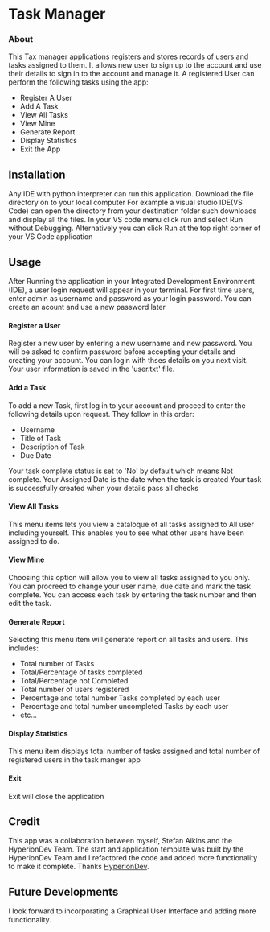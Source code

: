 # Task Manager
### About
This Tax manager applications registers and stores records of users and tasks assigned to them. 
It allows new user to sign up to the account and use their details to sign in to the account and manage it.
A registered User can perform the following tasks using the app:
- Register A User
- Add A Task
- View All Tasks
- View Mine
- Generate Report
- Display Statistics
- Exit the App

## Installation
Any IDE with python interpreter can run this application. Download the file directory on to your local computer
For example a visual studio IDE(VS Code) can open the directory from your destination folder such downloads and display all the files.
In your VS code menu click run and select Run without Debugging. Alternatively you can click Run at the top right corner 
of your VS Code application

## Usage
After Running the application in your Integrated Development Environment (IDE), a user login request will appear in your terminal.
For first time users, enter admin as username and password as your login password. You can create an acount and use a new password later
#### Register a User
Register a new user by entering a new username and new password. You will be asked to confirm password before accepting your details
and creating your account. You can login with thses details on you next visit. Your user information is saved in the 'user.txt' file.
#### Add a Task
To add a new Task, first log in to your account and proceed to enter the following details upon request. They follow in this order:
- Username
- Title of Task
- Description of Task
- Due Date

Your task complete status is set to 'No' by default which means Not complete. Your Assigned Date is the date when the task is created
Your task is successfully created when your details pass all checks
#### View All Tasks
This menu items lets you view a cataloque of all tasks assigned to All user including yourself. This enables you to see what other users have been assigned to do.
#### View Mine
Choosing this option will allow you to view all tasks assigned to you only. You can procreed to change your user name, due date and mark the task complete. You can access each task by entering the task number and then edit the task.
#### Generate Report
Selecting this menu item will generate report on all tasks and users. This includes:
- Total number of Tasks
- Total/Percentage of tasks completed
- Total/Percentage not Completed
- Total number of users registered
- Percentage and total number Tasks completed by each user
- Percentage and total number uncompleted Tasks by each user
- etc...

#### Display Statistics
This menu item displays total number of tasks assigned and total number of registered users in the task manger app
#### Exit
Exit will close the application

## Credit
This app was a collaboration between myself, Stefan Aikins and the HyperionDev Team. The start and application template was built by 
the HyperionDev Team and I refactored the code and added more functionality to make it complete.
Thanks [HyperionDev](https://www.hyperiondev.com/).

## Future Developments
I look forward to incorporating a Graphical User Interface and adding more functionality.
